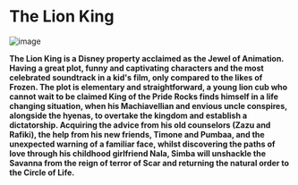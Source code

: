 # The Lion King

![image](https://user-images.githubusercontent.com/123298863/213912655-62e5eb9d-22f4-4c23-a999-62e6340de4c8.png)

**The Lion King is a Disney property acclaimed as the Jewel of Animation. Having a great plot, funny and captivating characters and the most celebrated soundtrack in a kid's film, only compared to the likes of Frozen. The plot is elementary and straightforward, a young lion cub who cannot wait to be claimed King of the Pride Rocks finds himself in a life changing situation, when his Machiavellian and envious uncle conspires, alongside the hyenas, to overtake the kingdom and establish a dictatorship. Acquiring the advice from his old counselors (Zazu and Rafiki), the help from his new friends, Timone and Pumbaa, and the unexpected warning of a familiar face, whilst discovering the paths of love through his childhood girlfriend Nala, Simba will unshackle the Savanna from the reign of terror of Scar and returning the natural order to the Circle of Life.**
